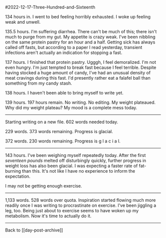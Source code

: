 #2022-12-17-Three-Hundred-and-Sixteenth

134 hours in.  I went to bed feeling horribly exhausted.  I woke up feeling weak and unwell.

135.5 hours.  I'm suffering diarrhea.  There can't be much of this; there isn't much to purge from my gut.  My appetite is crazy weak.  I've been nibbling on the same protein pastry for an hour and a half.  Getting sick has always called off fasts, but according to a paper I read yesterday, transient infections aren't actually an indication for stopping a fast.

137 hours.  I finished that protein pastry.  Ugggh, I feel demoralized.  I'm not even hungry.  I'm just tempted to break fast because I feel terrible.  Despite having stocked a huge amount of candy, I've had an unusual density of meat cravings during this fast.  I'd presently rather eat a falafel ball than something from my candy stash.

138 hours.  I haven't been able to bring myself to write yet.

139 hours.  197 hours remain.  No writing.  No editing.  My weight plateaued.  Why did my weight plateau?  My mood is a complete mess today.

---
Starting writing on a new file.  602 words needed today.

229 words.  373 words remaining.  Progress is glacial.

372 words.  230 words remaining.  Progress is g l a c i a l.

---
143 hours.  I've been weighing myself repeatedly today.  After the first *seventeen pounds* melted off disturbingly quickly, further progress in weight loss has also been glacial.  I was expecting a faster rate of fat-burning than this.  It's not like I have no experience to inform the expectation.

I may not be getting enough exercise.

---
1,133 words.  528 words over quota.  Inspiration started flowing much more readily once I was writing to procrastinate on exercise.  I've been jiggling a leg, too.  Being just about to exercise seems to have woken up my metabolism.  Now it's time to actually do it.

---
Back to [[day-post-archive]]
